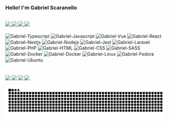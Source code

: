### Hello! I'm Gabriel Scaranello

<div style="display: inline_block"><br/>
  <a href="https://github.com/gabrielscaranello">
  <img height="200em" src="https://github-readme-stats.vercel.app/api?username=gabrielscaranello&show_icons=true&theme=vue-dark&count_private=true&bg_color=00000000#gh-dark-mode-only"/>
  <img height="200em" src="https://github-readme-stats.vercel.app/api?username=gabrielscaranello&show_icons=true&theme=vue&count_private=true&bg_color=00000000#gh-light-mode-only"/>
  <img height="200em" src="https://github-readme-stats.vercel.app/api/top-langs/?username=gabrielscaranello&langs_count=8&layout=compact&hide=C%23&theme=vue&count_private=true&bg_color=00000000#gh-light-mode-only"/>
  <img height="200em" src="https://github-readme-stats.vercel.app/api/top-langs/?username=gabrielscaranello&langs_count=8&layout=compact&hide=C%23&theme=vue-dark&count_private=true&bg_color=00000000#gh-dark-mode-only"/>
  </a>
</div>

<div style="display: inline_block"><br/>
  <img align="center" alt="Gabriel-Typescript" height="30" width="40" src="https://cdn.jsdelivr.net/gh/devicons/devicon/icons/typescript/typescript-original.svg" />
  <img align="center" alt="Gabriel-Javascript" height="30" width="40" src="https://cdn.jsdelivr.net/gh/devicons/devicon/icons/javascript/javascript-original.svg" />
  <img align="center" alt="Gabriel-Vue" height="30" width="40" src="https://cdn.jsdelivr.net/gh/devicons/devicon/icons/vuejs/vuejs-original.svg" />
  <img align="center" alt="Gabriel-React" height="30" width="40" src="https://cdn.jsdelivr.net/gh/devicons/devicon/icons/react/react-original.svg" />
  <img align="center" alt="Gabriel-Nestjs" height="30" width="40" src="https://cdn.jsdelivr.net/gh/devicons/devicon/icons/nestjs/nestjs-plain.svg" />
  <img align="center" alt="Gabriel-Nodejs" height="30" width="40" src="https://cdn.jsdelivr.net/gh/devicons/devicon/icons/nodejs/nodejs-original.svg" />
  <img align="center" alt="Gabriel-Jest" height="30" width="40" src="https://cdn.jsdelivr.net/gh/devicons/devicon/icons/jest/jest-plain.svg" />
  <img align="center" alt="Gabriel-Laravel" height="30" width="40" src="https://cdn.jsdelivr.net/gh/devicons/devicon/icons/laravel/laravel-plain.svg" />
  <img align="center" alt="Gabriel-PHP" height="40" width="40" src="https://cdn.jsdelivr.net/gh/devicons/devicon/icons/php/php-original.svg" />
  <img align="center" alt="Gabriel-HTML" height="30" width="40" src="https://cdn.jsdelivr.net/gh/devicons/devicon/icons/html5/html5-original.svg" />
  <img align="center" alt="Gabriel-CSS" height="30" width="40" src="https://cdn.jsdelivr.net/gh/devicons/devicon/icons/css3/css3-original.svg" />
  <img align="center" alt="Gabriel-SASS" height="30" width="40" src="https://cdn.jsdelivr.net/gh/devicons/devicon/icons/sass/sass-original.svg" />
  <img align="center" alt="Gabriel-Docker" height="30" width="40" src="https://cdn.jsdelivr.net/gh/devicons/devicon/icons/docker/docker-original.svg" />
  <img align="center" alt="Gabriel-Docker" height="30" width="40" src="https://cdn.jsdelivr.net/gh/devicons/devicon/icons/git/git-original.svg" />
  <img align="center" alt="Gabriel-Linux" height="30" width="40" src="https://cdn.jsdelivr.net/gh/devicons/devicon/icons/linux/linux-original.svg" />
  <img align="center" alt="Gabriel-Fedora" height="30" width="40" src="https://cdn.jsdelivr.net/gh/devicons/devicon/icons/fedora/fedora-original.svg" />
  <img align="center" alt="Gabriel-Ubuntu" height="30" width="40" src="https://cdn.jsdelivr.net/gh/devicons/devicon/icons/ubuntu/ubuntu-plain.svg" />
</div>

#

<div style="display: inline_block">
  <a href="https://www.linkedin.com/in/gabrielscaranello/" target="_blank"><img src="https://img.shields.io/badge/-Linkedin-%230a66c2?style=for-the-badge&logo=linkedin&logoColor=white" target="_blank"></a>
  <a href="https://twitter.com/gabriscaranello" target="_blank"><img src="https://img.shields.io/badge/-Twitter-%231c92e1?style=for-the-badge&logo=twitter&logoColor=white" target="_blank"></a>
  <a href="https://instagram.com/gabriscaranello" target="_blank"><img src="https://img.shields.io/badge/-Instagram-%23e13665?style=for-the-badge&logo=instagram&logoColor=white" target="_blank"></a>
  <a href="https://instagram.com/gabriscaranello" target="_blank"><img src="https://img.shields.io/badge/-Gitlab-%23e24329?style=for-the-badge&logo=gitlab&logoColor=white" target="_blank"></a>
</div>

![Snake animation](https://github.com/gabrielscaranello/gabrielscaranello/blob/output/github-contribution-grid-snake.svg)
